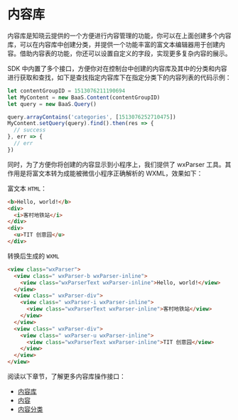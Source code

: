 <!-- ex_nonav -->

# 内容库

内容库是知晓云提供的一个方便进行内容管理的功能，你可以在上面创建多个内容库，可以在内容库中创建分类，并提供一个功能丰富的富文本编辑器用于创建内容。借助内容表的功能，你还可以设置自定义的字段，实现更多复杂内容的展示。

SDK 中内置了多个接口，方便你对在控制台中创建的内容库及其中的分类和内容进行获取和查找，如下是查找指定内容库下在指定分类下的内容列表的代码示例：

```js
let contentGroupID = 1513076211190694
let MyContent = new BaaS.Content(contentGroupID)
let query = new BaaS.Query()

query.arrayContains('categories', [1513076252710475])
MyContent.setQuery(query).find().then(res => {
  // success
}, err => {
  // err
})
```

同时，为了方便你将创建的内容显示到小程序上，我们提供了 wxParser 工具。其作用是将富文本转为成能被微信小程序正确解析的 WXML，效果如下：

富文本 `HTML`：

```html
<b>Hello, world!</b>
<div>
  <i>客村地铁站</i>
</div>
<div>
  <u>TIT 创意园</u>
</div>
```

转换后生成的 `WXML`

```html
<view class="wxParser">
  <view class=" wxParser-b wxParser-inline">
    <view class="wxParserText wxParser-inline">Hello, world!</view>
  </view>
  <view class=" wxParser-div">
    <view class=" wxParser-i wxParser-inline">
      <view class="wxParserText wxParser-inline">客村地铁站</view>
    </view>
  </view>
  <view class=" wxParser-div">
    <view class=" wxParser-u wxParser-inline">
      <view class="wxParserText wxParser-inline">TIT 创意园</view>
    </view>
  </view>
</view>
```

阅读以下章节，了解更多内容库操作接口：

* [内容库](./content-group.md)
* [内容](./content.md)
* [内容分类](./content-category.md)
